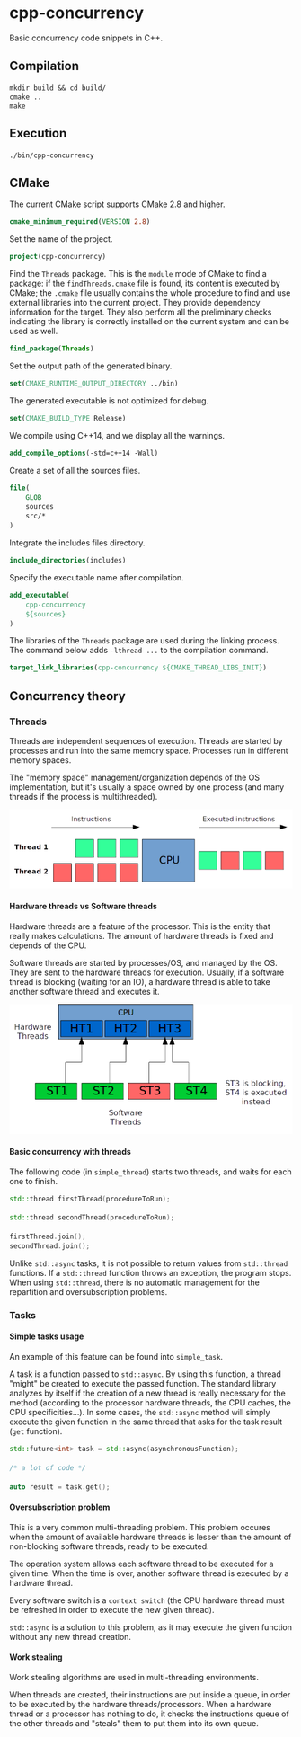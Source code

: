 # cpp-concurrency

Basic concurrency code snippets in C++.

## Compilation

```
mkdir build && cd build/
cmake ..
make
```

## Execution

```
./bin/cpp-concurrency
```

## CMake

The current CMake script supports CMake 2.8 and higher.

```cmake
cmake_minimum_required(VERSION 2.8)
```

Set the name of the project.

```cmake
project(cpp-concurrency)
```

Find the `Threads` package.
This is the `module` mode of CMake to find a package:
if the `findThreads.cmake` file is found, its content is executed by CMake;
the `.cmake` file usually contains the whole procedure to find and use external libraries
into the current project. They provide dependency information for the target.
They also perform all the preliminary checks indicating the library is correctly
installed on the current system and can be used as well.

```cmake
find_package(Threads)
```

Set the output path of the generated binary.

```cmake
set(CMAKE_RUNTIME_OUTPUT_DIRECTORY ../bin)
```

The generated executable is not optimized for debug.

```cmake
set(CMAKE_BUILD_TYPE Release)
```

We compile using C++14, and we display all the warnings.

```cmake
add_compile_options(-std=c++14 -Wall)
```

Create a set of all the sources files.

```cmake
file(
    GLOB
    sources
    src/*
)
```

Integrate the includes files directory.

```cmake
include_directories(includes)
```

Specify the executable name after compilation.

```cmake
add_executable(
    cpp-concurrency
    ${sources}
)
```

The libraries of the `Threads` package are used during the linking process.
The command below adds `-lthread ...` to the compilation command.

```cmake
target_link_libraries(cpp-concurrency ${CMAKE_THREAD_LIBS_INIT})
```

## Concurrency theory

### Threads

Threads are independent sequences of execution.
Threads are started by processes and run into the same memory space.
Processes run in different memory spaces.

The "memory space" management/organization depends of the OS implementation,
but it's usually a space owned by one process (and many threads if the process is multithreaded).

![Image 1](images/threads_concurrency.png)

#### Hardware threads vs Software threads

Hardware threads are a feature of the processor. This is the entity that really makes calculations.
The amount of hardware threads is fixed and depends of the CPU.

Software threads are started by processes/OS, and managed by the OS.
They are sent to the hardware threads for execution.
Usually, if a software thread is blocking (waiting for an IO),
a hardware thread is able to take another software thread and executes it.

![Image 2](images/hardware_and_software_threads.png)

#### Basic concurrency with threads

The following code (in `simple_thread`) starts two threads,
and waits for each one to finish.

```cpp
std::thread firstThread(procedureToRun);

std::thread secondThread(procedureToRun);

firstThread.join();
secondThread.join();
```

Unlike `std::async` tasks, it is not possible to return values from `std::thread` functions.
If a `std::thread` function throws an exception, the program stops.
When using `std::thread`, there is no automatic management for the repartition and
oversubscription problems.

### Tasks

#### Simple tasks usage

An example of this feature can be found into `simple_task`.

A task is a function passed to `std::async`.
By using this function, a thread "might" be created to execute the passed function.
The standard library analyzes by itself if the creation of a new thread
is really necessary for the method (according to the processor hardware threads,
the CPU caches, the CPU specificities...). In some cases, the `std::async` method
will simply execute the given function in the same thread that asks for the task
result (`get` function).

```cpp
std::future<int> task = std::async(asynchronousFunction);

/* a lot of code */

auto result = task.get();
```

#### Oversubscription problem

This is a very common multi-threading problem.
This problem occures when the amount of available hardware threads
is lesser than the amount of non-blocking software threads,
ready to be executed.

The operation system allows each software thread to be executed
for a given time. When the time is over, another software thread
is executed by a hardware thread.

Every software switch is a `context switch` (the CPU hardware thread
must be refreshed in order to execute the new given thread).

`std::async` is a solution to this problem, as it may execute
the given function without any new thread creation.

#### Work stealing

Work stealing algorithms are used in multi-threading environments.

When threads are created, their instructions are put inside a queue,
in order to be executed by the hardware threads/processors.
When a hardware thread or a processor has nothing to do,
it checks the instructions queue of the other threads and
"steals" them to put them into its own queue.
